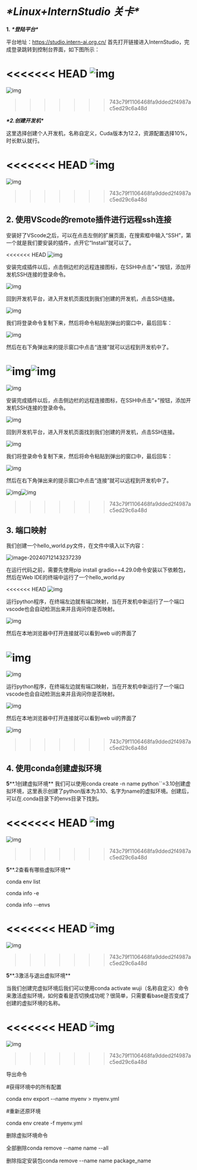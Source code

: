 # ***\*Linux+InternStudio 关卡\****

**1.** ***\*登陆平台\**** 

平台地址：https://studio.intern-ai.org.cn/ 首先打开链接进入InternStudio，完成登录跳转到控制台界面，如下图所示：

<<<<<<< HEAD
![img](file:///images/wps1.jpg) 
=======
![img](/images/wps1.jpg) 
>>>>>>> 743c79f1106468fa9dded2f4987ac5ed29c6a48d

***\*2.创建开发机\**** 

这里选择创建个人开发机，名称自定义，Cuda版本为12.2，资源配置选择10%，时长默认就行。

<<<<<<< HEAD
![img](file:///images/wps2.jpg) 
=======
![img](/images/wps2.jpg) 
>>>>>>> 743c79f1106468fa9dded2f4987ac5ed29c6a48d

## 2. 使用VScode的remote插件进行远程ssh连接 

安装好了VScode之后，可以在点击左侧的扩展页面，在搜索框中输入“SSH”，第一个就是我们要安装的插件，点开它“Install”就可以了。

<<<<<<< HEAD
![img](file:///images/wps3.jpg) 

安装完成插件以后，点击侧边栏的远程连接图标，在SSH中点击“+”按钮，添加开发机SSH连接的登录命令。

![img](file:///images/wps4.jpg) 

回到开发机平台，进入开发机页面找到我们创建的开发机，点击SSH连接。

![img](file:///images/wps5.jpg) 

我们将登录命令复制下来，然后将命令粘贴到弹出的窗口中，最后回车：

![img](file:///images/wps6.jpg) 

然后在右下角弹出来的提示窗口中点击“连接”就可以远程到开发机中了。

![img](file:///images/wps7.jpg)![img](file:///images/wps8.jpg) 
=======
![img](/images/wps3.jpg) 

安装完成插件以后，点击侧边栏的远程连接图标，在SSH中点击“+”按钮，添加开发机SSH连接的登录命令。

![img](/images/wps4.jpg) 

回到开发机平台，进入开发机页面找到我们创建的开发机，点击SSH连接。

![img](/images/wps5.jpg) 

我们将登录命令复制下来，然后将命令粘贴到弹出的窗口中，最后回车：

![img](/images/wps6.jpg) 

然后在右下角弹出来的提示窗口中点击“连接”就可以远程到开发机中了。

![img](/images/wps7.jpg)![img](/images/wps8.jpg) 
>>>>>>> 743c79f1106468fa9dded2f4987ac5ed29c6a48d

## 3. 端口映射 

我们创建一个hello_world.py文件，在文件中填入以下内容：

![image-20240712143237239](/images/image-20240712143237239.png)

在运行代码之前，需要先使用pip install gradio==4.29.0命令安装以下依赖包，然后在Web IDE的终端中运行了一个hello_world.py

<<<<<<< HEAD
![img](file:///images/wps9.jpg) 

运行python程序，在终端左边就有端口映射，当在开发机中新运行了一个端口vscode也会自动检测出来并且询问你是否映射。

![img](file:///images/wps10.jpg) 

然后在本地浏览器中打开连接就可以看到web ui的界面了

![img](file:///images/wps11.jpg) 
=======
![img](/images/wps9.jpg) 

运行python程序，在终端左边就有端口映射，当在开发机中新运行了一个端口vscode也会自动检测出来并且询问你是否映射。

![img](/images/wps10.jpg) 

然后在本地浏览器中打开连接就可以看到web ui的界面了

![img](/images/wps11.jpg) 
>>>>>>> 743c79f1106468fa9dded2f4987ac5ed29c6a48d

## 4. 使用conda创建虚拟环境 

**5****.1创建虚拟环境** 我们可以使用conda create -n name python``=3.10创建虚拟环境，这里表示创建了python版本为3.10、名字为name的虚拟环境。创建后，可以在.conda目录下的envs目录下找到。

<<<<<<< HEAD
![img](file:///images/wps12.jpg) 
=======
![img](/images/wps12.jpg) 
>>>>>>> 743c79f1106468fa9dded2f4987ac5ed29c6a48d

**5****.2查看有哪些虚拟环境** 

conda env list 

conda info -e 

conda info --envs

<<<<<<< HEAD
![img](file:///images/wps13.jpg) 
=======
![img](/images/wps13.jpg) 
>>>>>>> 743c79f1106468fa9dded2f4987ac5ed29c6a48d

**5****.3激活与退出虚拟环境** 

当我们创建完虚拟环境后我们可以使用conda activate wuji（名称自定义）命令来激活虚拟环境，如何查看是否切换成功呢？很简单，只需要看base是否变成了创建的虚拟环境的名称。

<<<<<<< HEAD
![img](file:///images/wps14.jpg) 
=======
![img](/images/wps14.jpg) 
>>>>>>> 743c79f1106468fa9dded2f4987ac5ed29c6a48d

导出命令 

\#获得环境中的所有配置 

conda env export --name myenv > myenv.yml 

\#重新还原环境

 conda env create -f myenv.yml

删除虚拟环境命令 

全部删除conda remove --name name --all 

删除指定安装包conda remove --name name package_name

 
